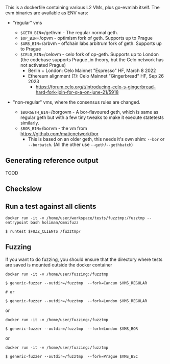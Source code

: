 This is a dockerfile containing various L2 VMs, plus go-evmlab itself.
The evm binaries are available as ENV vars:

- "regular" vms
  - `$GETH_BIN`=/gethvm - The regular normal geth.
  - `$OP_BIN`=/opvm - optimism fork of geth. Supports up to Prague
  - `$ARB_BIN`=/arbvm - offchain labs arbitrum fork of geth. Supports up to Prague
  - `$CELO_BIN`=/celovm - celo fork of op-geth. Supports up to London (the codebase supports Prague ,in theory, but the Celo network has not activated Prague)
    - Berlin + London: Celo Mainnet "Espresso" HF, March 8 2022 
    - Ethereum alignment (?): Celo Mainnet "Gingerbread" HF, Sep 26 2023
      - https://forum.celo.org/t/introducing-celo-s-gingerbread-hard-fork-join-for-q-a-on-june-21/5918

- "non-regular" vms, where the consensus rules are changed.
  - `$BORGETH_BIN`=/borgovm - A bor-flavoured geth, which is same as regular geth but with a few tiny tweaks to make it execute statetests similarly.
  - `$BOR_BIN`=/borvm - the vm from https://github.com/maticnetwork/bor
    - This is based on an older geth, this needs it's own shim: `--bor` or `--borbatch`. (All the other use `--geth`/`--gethbatch`)



## Generating reference output

TOOD

## Checkslow

## Run a test against all clients

```
docker run -it -v /home/user/workspace/tests/fuzztmp:/fuzztmp --entrypoint bash holiman/omnifuzz

$ runtest $FUZZ_CLIENTS /fuzztmp/
```


## Fuzzing

If you want to do fuzzing, you should ensure that the directory where tests are saved is mounted outside the docker container

```
docker run -it -v /home/user/fuzzing:/fuzztmp

$ generic-fuzzer --outdir=/fuzztmp  --fork=Cancun $VMS_REGULAR

# or

$ generic-fuzzer --outdir=/fuzztmp  --fork=London $VMS_REGULAR
```
or
```
docker run -it -v /home/user/fuzzing:/fuzztmp

$ generic-fuzzer --outdir=/fuzztmp  --fork=London $VMS_BOR
```
or
```
docker run -it -v /home/user/fuzzing:/fuzztmp

$ generic-fuzzer --outdir=/fuzztmp  --fork=Prague $VMS_BSC
```

